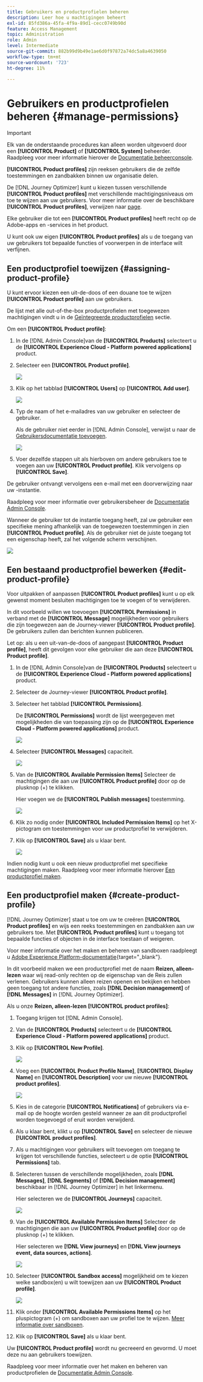 ```yaml
---
title: Gebruikers en productprofielen beheren
description: Leer hoe u machtigingen beheert
exl-id: 85fd386a-45fa-4f9a-89d1-cecc0749b90d
feature: Access Management
topic: Administration
role: Admin
level: Intermediate
source-git-commit: 882b99d9b49e1ae6d0f97872a74dc5a8a4639050
workflow-type: tm+mt
source-wordcount: '723'
ht-degree: 11%

---
```


# Gebruikers en productprofielen beheren {#manage-permissions}

>[!IMPORTANT]
>
> Elk van de onderstaande procedures kan alleen worden uitgevoerd door een **[!UICONTROL Product]** of **[!UICONTROL System]** beheerder. Raadpleeg voor meer informatie hierover de [Documentatie beheerconsole](https://helpx.adobe.com/enterprise/admin-guide.html/enterprise/using/admin-roles.ug.html).

**[!UICONTROL Product profiles]** zijn reeksen gebruikers die de zelfde toestemmingen en zandbakken binnen uw organisatie delen.

De [!DNL Journey Optimizer] kunt u kiezen tussen verschillende **[!UICONTROL Product profiles]** met verschillende machtigingsniveaus om toe te wijzen aan uw gebruikers. Voor meer informatie over de beschikbare **[!UICONTROL Product profiles]**, verwijzen naar [page](ootb-product-profiles.md).

Elke gebruiker die tot een **[!UICONTROL Product profiles]** heeft recht op de Adobe-apps en -services in het product.

U kunt ook uw eigen **[!UICONTROL Product profiles]** als u de toegang van uw gebruikers tot bepaalde functies of voorwerpen in de interface wilt verfijnen.

## Een productprofiel toewijzen {#assigning-product-profile}

U kunt ervoor kiezen een uit-de-doos of een douane toe te wijzen **[!UICONTROL Product profile]** aan uw gebruikers.

De lijst met alle out-of-the-box productprofielen met toegewezen machtigingen vindt u in de [Geïntegreerde productprofielen](ootb-product-profiles.md) sectie.

Om een **[!UICONTROL Product profile]**:

1. In de [!DNL Admin Console]van de **[!UICONTROL Products]** selecteert u de **[!UICONTROL Experience Cloud - Platform powered applications]** product.

1. Selecteer een **[!UICONTROL Product profile]**.

   ![](assets/do-not-localize/access_control_2.png)

1. Klik op het tabblad **[!UICONTROL Users]** op **[!UICONTROL Add user]**.

   ![](assets/do-not-localize/access_control_3.png)

1. Typ de naam of het e-mailadres van uw gebruiker en selecteer de gebruiker.

   Als de gebruiker niet eerder in [!DNL Admin Console], verwijst u naar de [Gebruikersdocumentatie toevoegen](https://helpx.adobe.com/enterprise/admin-guide.html/enterprise/using/manage-users-individually.ug.html#add-users).

   ![](assets/do-not-localize/access_control_4.png)

1. Voer dezelfde stappen uit als hierboven om andere gebruikers toe te voegen aan uw **[!UICONTROL Product profile]**. Klik vervolgens op **[!UICONTROL Save]**.

De gebruiker ontvangt vervolgens een e-mail met een doorverwijzing naar uw -instantie.

Raadpleeg voor meer informatie over gebruikersbeheer de [Documentatie Admin Console](https://helpx.adobe.com/enterprise/admin-guide.html/enterprise/using/manage-users-individually.ug.html).

Wanneer de gebruiker tot de instantie toegang heeft, zal uw gebruiker een specifieke mening afhankelijk van de toegewezen toestemmingen in zien **[!UICONTROL Product profile]**. Als de gebruiker niet de juiste toegang tot een eigenschap heeft, zal het volgende scherm verschijnen.

![](assets/do-not-localize/access_control_1.png)

## Een bestaand productprofiel bewerken {#edit-product-profile}

Voor uitpakken of aanpassen **[!UICONTROL Product profiles]** kunt u op elk gewenst moment besluiten machtigingen toe te voegen of te verwijderen.

In dit voorbeeld willen we toevoegen **[!UICONTROL Permissions]** in verband met de **[!UICONTROL Message]** mogelijkheden voor gebruikers die zijn toegewezen aan de Journey-viewer **[!UICONTROL Product profile]**. De gebruikers zullen dan berichten kunnen publiceren.

Let op: als u een uit-van-de-doos of aangepast **[!UICONTROL Product profile]**, heeft dit gevolgen voor elke gebruiker die aan deze **[!UICONTROL Product profile]**.

1. In de [!DNL Admin Console]van de **[!UICONTROL Products]** selecteert u de **[!UICONTROL Experience Cloud - Platform powered applications]** product.

1. Selecteer de Journey-viewer **[!UICONTROL Product profile]**.

1. Selecteer het tabblad **[!UICONTROL Permissions]**. 

   De **[!UICONTROL Permissions]** wordt de lijst weergegeven met mogelijkheden die van toepassing zijn op de **[!UICONTROL Experience Cloud - Platform powered applications]** product.

   ![](assets/do-not-localize/access_control_5.png)

1. Selecteer **[!UICONTROL Messages]** capaciteit.

   ![](assets/do-not-localize/access_control_6.png)

1. Van de **[!UICONTROL Available Permission Items]** Selecteer de machtigingen die aan uw **[!UICONTROL Product profile]** door op de plusknop (+) te klikken.

   Hier voegen we de **[!UICONTROL Publish messages]** toestemming.

   ![](assets/do-not-localize/access_control_7.png)

1. Klik zo nodig onder **[!UICONTROL Included Permission Items]** op het X-pictogram om toestemmingen voor uw productprofiel te verwijderen.

1. Klik op **[!UICONTROL Save]** als u klaar bent.

   ![](assets/do-not-localize/access_control_8.png)

Indien nodig kunt u ook een nieuw productprofiel met specifieke machtigingen maken. Raadpleeg voor meer informatie hierover [Een productprofiel maken](#create-product-profile).

## Een productprofiel maken {#create-product-profile}

[!DNL Journey Optimizer] staat u toe om uw te creëren **[!UICONTROL Product profiles]** en wijs een reeks toestemmingen en zandbakken aan uw gebruikers toe. Met **[!UICONTROL Product profiles]** kunt u toegang tot bepaalde functies of objecten in de interface toestaan of weigeren.

Voor meer informatie over het maken en beheren van sandboxen raadpleegt u [Adobe Experience Platform-documentatie](https://experienceleague.adobe.com/docs/experience-platform/sandbox/ui/user-guide.html){target=&quot;_blank&quot;}.

In dit voorbeeld maken we een productprofiel met de naam **Reizen, alleen-lezen** waar wij read-only rechten op de eigenschap van de Reis zullen verlenen. Gebruikers kunnen alleen reizen openen en bekijken en hebben geen toegang tot andere functies, zoals **[!DNL  Decision management]** of **[!DNL Messages]** in [!DNL Journey Optimizer].

Als u onze **Reizen, alleen-lezen** **[!UICONTROL product profiles]**:

1. Toegang krijgen tot [!DNL Admin Console].

1. Van de **[!UICONTROL Products]** selecteert u de **[!UICONTROL Experience Cloud - Platform powered applications]** product.

1. Klik op **[!UICONTROL New Profile]**.

   ![](assets/do-not-localize/access_control_9.png)

1. Voeg een **[!UICONTROL Product Profile Name]**, **[!UICONTROL Display Name]** en **[!UICONTROL Description]** voor uw nieuwe **[!UICONTROL product profiles]**.

   ![](assets/do-not-localize/access_control_10.png)

1. Kies in de categorie **[!UICONTROL Notifications]** of gebruikers via e-mail op de hoogte worden gesteld wanneer ze aan dit productprofiel worden toegevoegd of eruit worden verwijderd.

1. Als u klaar bent, klikt u op **[!UICONTROL Save]** en selecteer de nieuwe **[!UICONTROL product profiles]**.

1. Als u machtigingen voor gebruikers wilt toevoegen om toegang te krijgen tot verschillende functies, selecteert u de optie **[!UICONTROL Permissions]** tab.

1. Selecteren tussen de verschillende mogelijkheden, zoals **[!DNL Messages]**, **[!DNL Segments]** of **[!DNL Decision management]** beschikbaar in [!DNL Journey Optimizer] in het linkermenu.

   Hier selecteren we de **[!UICONTROL Journeys]** capaciteit.

   ![](assets/do-not-localize/access_control_11.png)

1. Van de **[!UICONTROL Available Permission Items]** Selecteer de machtigingen die aan uw **[!UICONTROL Product profile]** door op de plusknop (+) te klikken.

   Hier selecteren we **[!DNL View journeys]** en **[!DNL View journeys event, data sources, actions]**.

   ![](assets/do-not-localize/access_control_12.png)

1. Selecteer **[!UICONTROL Sandbox access]** mogelijkheid om te kiezen welke sandbox(en) u wilt toewijzen aan uw **[!UICONTROL Product profile]**.

   ![](assets/do-not-localize/access_control_13.png)

1. Klik onder **[!UICONTROL Available Permissions Items]** op het pluspictogram (+) om sandboxen aan uw profiel toe te wijzen. [Meer informatie over sandboxen](sandboxes.md).

1. Klik op **[!UICONTROL Save]** als u klaar bent.

Uw **[!UICONTROL Product profile]** wordt nu gecreeerd en gevormd. U moet deze nu aan gebruikers toewijzen.

Raadpleeg voor meer informatie over het maken en beheren van productprofielen de [Documentatie Admin Console](https://helpx.adobe.com/enterprise/admin-guide.html/enterprise/using/manage-product-profiles.ug.html).
